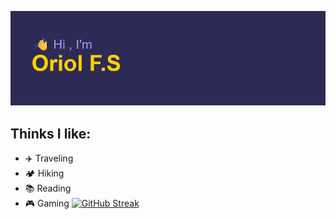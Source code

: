 [![MasterHead](header.png)](https://github.com/OriolFiblaSancho)
## Thinks I like:
- ✈️ Traveling
- 🏕️ Hiking
- 📚 Reading
- 🎮 Gaming
[![GitHub Streak](https://streak-stats.demolab.com?user=OriolFiblaSancho&theme=shades-of-purple)](https://git.io/streak-stats)
